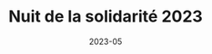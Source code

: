 ---
title: Nuit de la solidarité 2023
summary: "Cartographie d'appui à la Nuit de la solidarité 2023. Atlas de 135 cartes couvrant le territoire de l'enquête. Commanditaire: Montpellier Méditerranée Métropole."
tags:
  - atlas
  - qgis
  - terrain
  - cartographie
date: 2023-05
draft: true
external_link: http://github.com
---